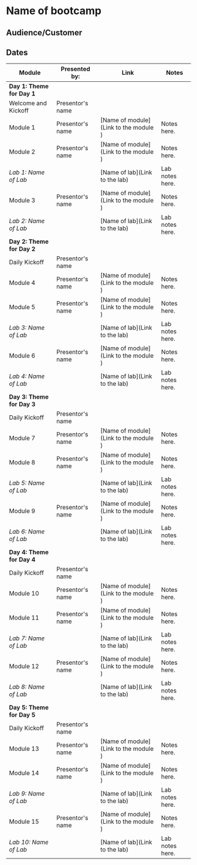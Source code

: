 # Name of bootcamp

## Audience/Customer

## Dates


| Module | Presented by: | Link | Notes |
| --- | --- | --- | --- | 
| **Day 1: Theme for Day 1** | |  | |
| Welcome and Kickoff | Presentor's name |  | |
| Module 1 | Presentor's name | [Name of module](Link to the module ) | Notes here. |
| Module 2 | Presentor's name | [Name of module](Link to the module ) | Notes here. |
| _Lab 1: Name of Lab_ | |[Name of lab](Link to the lab) | Lab notes here. |
| Module 3 | Presentor's name | [Name of module](Link to the module ) | Notes here. |
| _Lab 2: Name of Lab_ | |[Name of lab](Link to the lab) | Lab notes here. |
| **Day 2: Theme for Day 2** | |  | |
| Daily Kickoff | Presentor's name |  | |
| Module 4 | Presentor's name | [Name of module](Link to the module ) | Notes here. |
| Module 5 | Presentor's name | [Name of module](Link to the module ) | Notes here. |
| _Lab 3: Name of Lab_ | |[Name of lab](Link to the lab) | Lab notes here. |
| Module 6 | Presentor's name | [Name of module](Link to the module ) | Notes here. |
| _Lab 4: Name of Lab_ | |[Name of lab](Link to the lab) | Lab notes here. |
| **Day 3: Theme for Day 3** | |  | |
| Daily Kickoff | Presentor's name |  | |
| Module 7 | Presentor's name | [Name of module](Link to the module ) | Notes here. |
| Module 8 | Presentor's name | [Name of module](Link to the module ) | Notes here. |
| _Lab 5: Name of Lab_ | |[Name of lab](Link to the lab) | Lab notes here. |
| Module 9 | Presentor's name | [Name of module](Link to the module ) | Notes here. |
| _Lab 6: Name of Lab_ | |[Name of lab](Link to the lab) | Lab notes here. |
| **Day 4: Theme for Day 4** | | | |
| Daily Kickoff | Presentor's name |  | |
| Module 10 | Presentor's name | [Name of module](Link to the module ) | Notes here. |
| Module 11 | Presentor's name | [Name of module](Link to the module ) | Notes here. |
| _Lab 7: Name of Lab_ | |[Name of lab](Link to the lab) | Lab notes here. |
| Module 12 | Presentor's name | [Name of module](Link to the module ) | Notes here. |
| _Lab 8: Name of Lab_ | |[Name of lab](Link to the lab) | Lab notes here. |
| **Day 5: Theme for Day 5** | | | |
| Daily Kickoff | Presentor's name |  | |
| Module 13 | Presentor's name | [Name of module](Link to the module ) | Notes here. |
| Module 14 | Presentor's name | [Name of module](Link to the module ) | Notes here. |
| _Lab 9: Name of Lab_ | |[Name of lab](Link to the lab) | Lab notes here. |
| Module 15 | Presentor's name | [Name of module](Link to the module ) | Notes here. |
| _Lab 10: Name of Lab_ | |[Name of lab](Link to the lab) | Lab notes here. |

